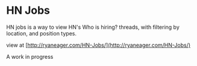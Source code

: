# HN Jobs
HN jobs is a way to view HN's Who is hiring? threads, with filtering by location, and position types. 

view at [http://ryaneager.com/HN-Jobs/](http://ryaneager.com/HN-Jobs/)

A work in progress


